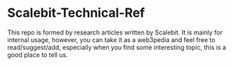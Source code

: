 # Scalebit-Technical-Ref
This repo is formed by research articles written by Scalebit.
It is mainly for internal usage, however, you can take it as a web3pedia and feel free to read/suggest/add, especially when you find some interesting topic, this is a good place to tell us.

